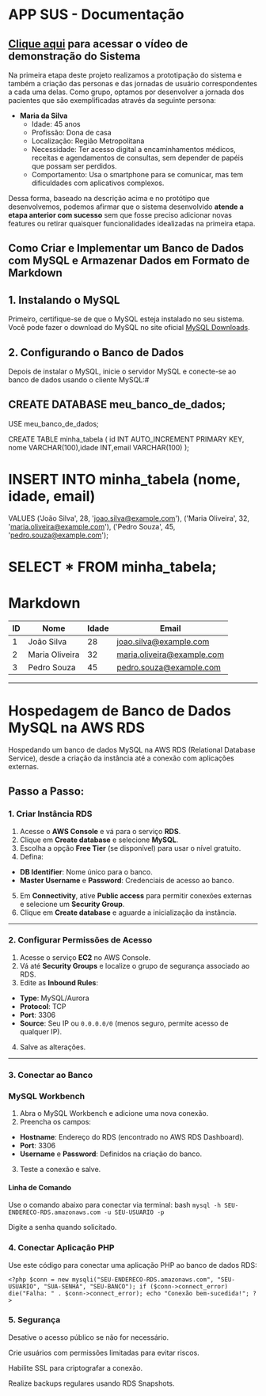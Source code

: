 # APP SUS - Documentação

## [Clique aqui](https://www.youtube.com/watch?v=ukg6h2oIvyk) para acessar o vídeo de demonstração do Sistema

Na primeira etapa deste projeto realizamos a prototipação do sistema e também a criação das personas e das jornadas de usuário correspondentes a cada uma delas. Como grupo, optamos por desenvolver a jornada dos pacientes que são exemplificadas através da seguinte persona:

- **Maria da Silva**
    - Idade: 45 anos
    - Profissão: Dona de casa
    - Localização: Região Metropolitana
    - Necessidade: Ter acesso digital a encaminhamentos médicos, receitas e agendamentos de consultas, sem depender de papéis que possam ser perdidos.
    - Comportamento: Usa o smartphone para se comunicar, mas tem dificuldades com aplicativos complexos.

Dessa forma, baseado na descrição acima e no protótipo que desenvolvemos, podemos afirmar que o sistema desenvolvido **atende a etapa anterior com sucesso** sem que fosse preciso adicionar novas features ou retirar quaisquer funcionalidades idealizadas na primeira etapa.

## Como Criar e Implementar um Banco de Dados com MySQL e Armazenar Dados em Formato de Markdown

## 1. Instalando o MySQL
Primeiro, certifique-se de que o MySQL esteja instalado no seu sistema. Você pode fazer o download do MySQL no site oficial [MySQL Downloads](https://dev.mysql.com/downloads/).

## 2. Configurando o Banco de Dados
Depois de instalar o MySQL, inicie o servidor MySQL e conecte-se ao banco de dados usando o cliente MySQL:#

## CREATE DATABASE meu_banco_de_dados;
USE meu_banco_de_dados;

CREATE TABLE minha_tabela (
    id INT AUTO_INCREMENT PRIMARY KEY,
    nome VARCHAR(100),idade INT,email VARCHAR(100)
);
# INSERT INTO minha_tabela (nome, idade, email)
VALUES ('João Silva', 28, 'joao.silva@example.com'),
       ('Maria Oliveira', 32, 'maria.oliveira@example.com'),
       ('Pedro Souza', 45, 'pedro.souza@example.com');
# SELECT * FROM minha_tabela;
# Markdown
| ID | Nome         | Idade | Email                  |
|----|--------------|-------|------------------------|
| 1  | João Silva   | 28    | joao.silva@example.com |
| 2  | Maria Oliveira | 32  | maria.oliveira@example.com |
| 3  | Pedro Souza  | 45    | pedro.souza@example.com |

---

# Hospedagem de Banco de Dados MySQL na AWS RDS

Hospedando um banco de dados MySQL na AWS RDS (Relational Database Service), desde a criação da instância até a conexão com aplicações externas.

## Passo a Passo:

### 1. Criar Instância RDS
1. Acesse o **AWS Console** e vá para o serviço **RDS**.
2. Clique em **Create database** e selecione **MySQL**.
3. Escolha a opção **Free Tier** (se disponível) para usar o nível gratuito.
4. Defina:
- **DB Identifier**: Nome único para o banco.
- **Master Username** e **Password**: Credenciais de acesso ao banco.
5. Em **Connectivity**, ative **Public access** para permitir conexões externas e selecione um **Security Group**.
6. Clique em **Create database** e aguarde a inicialização da instância.

---

### 2. Configurar Permissões de Acesso
1. Acesse o serviço **EC2** no AWS Console.
2. Vá até **Security Groups** e localize o grupo de segurança associado ao RDS.
3. Edite as **Inbound Rules**:
- **Type**: MySQL/Aurora
- **Protocol**: TCP
- **Port**: 3306
- **Source**: Seu IP ou `0.0.0.0/0` (menos seguro, permite acesso de qualquer IP).
4. Salve as alterações.

---

### 3. Conectar ao Banco
###  MySQL Workbench
1. Abra o MySQL Workbench e adicione uma nova conexão.
2. Preencha os campos:
- **Hostname**: Endereço do RDS (encontrado no AWS RDS Dashboard).
- **Port**: 3306
- **Username** e **Password**: Definidos na criação do banco.
3. Teste a conexão e salve.

####  Linha de Comando
Use o comando abaixo para conectar via terminal:
bash
`mysql -h SEU-ENDERECO-RDS.amazonaws.com -u SEU-USUARIO -p`

Digite a senha quando solicitado.

### 4. Conectar Aplicação PHP
Use este código para conectar uma aplicação PHP ao banco de dados RDS:

`<?php
$conn = new mysqli("SEU-ENDERECO-RDS.amazonaws.com", "SEU-USUARIO", "SUA-SENHA", "SEU-BANCO");
if ($conn->connect_error) die("Falha: " . $conn->connect_error);
echo "Conexão bem-sucedida!";
?>`

### 5. Segurança
Desative o acesso público se não for necessário.

Crie usuários com permissões limitadas para evitar riscos.

Habilite SSL para criptografar a conexão.

Realize backups regulares usando RDS Snapshots.
